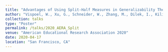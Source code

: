 ```yaml
---
title: "Advantages of Using Split-Half Measures in Generalizability Theory Analyses"
author: "Vispoel, W., Xu, G., Schneider, W., Zhang, M., Dilek, I., Kilinc, M."
collection: talks
type: "Poster"
permalink: /talks/2020_AERA_Split
venue: "American Educational Research Association 2020"
date: 2020-04-17
location: "San Francisco, CA"
---
```



